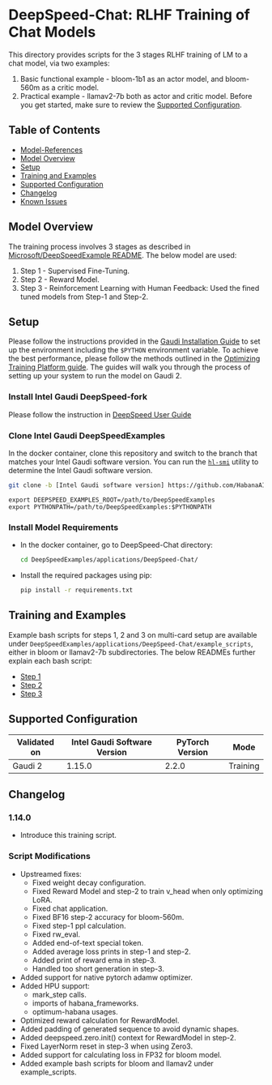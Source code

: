 # DeepSpeed-Chat: RLHF Training of Chat Models

This directory provides scripts for the 3 stages RLHF training of LM to a chat model, via two examples:
1. Basic functional example - bloom-1b1 as an actor model, and bloom-560m as a critic model.
2. Practical example - llamav2-7b both as actor and critic model.
Before you get started, make sure to review the [Supported Configuration](#supported-configuration).

## Table of Contents
* [Model-References](../../../../README.md)
* [Model Overview](#model-overview)
* [Setup](#setup)
* [Training and Examples](#training-and-examples)
* [Supported Configuration](#supported-configuration)
* [Changelog](#changelog)
* [Known Issues](#knownissues)

## Model Overview
The training process involves 3 stages as described in [Microsoft/DeepSpeedExample README](https://github.com/microsoft/DeepSpeedExamples/tree/master/applications/DeepSpeed-Chat#-demonstration-individual-step-fine-tuning).
The below model are used:
1. Step 1 - Supervised Fine-Tuning.
2. Step 2 - Reward Model.
3. Step 3 - Reinforcement Learning with Human Feedback: Used the fined tuned models from Step-1 and Step-2.

## Setup
Please follow the instructions provided in the [Gaudi Installation Guide](https://docs.habana.ai/en/latest/Installation_Guide/index.html)
to set up the environment including the `$PYTHON` environment variable. To achieve the best performance, please follow the methods outlined in the [Optimizing Training Platform guide](https://docs.habana.ai/en/latest/PyTorch/Model_Optimization_PyTorch/Optimization_in_Training_Platform.html).
The guides will walk you through the process of setting up your system to run the model on Gaudi 2.

### Install Intel Gaudi DeepSpeed-fork
Please follow the instruction in [DeepSpeed User Guide](https://docs.habana.ai/en/master/PyTorch/DeepSpeed/DeepSpeed_User_Guide/DeepSpeed_User_Guide.html)

### Clone Intel Gaudi DeepSpeedExamples
In the docker container, clone this repository and switch to the branch that matches your Intel Gaudi software version.
You can run the [`hl-smi`](https://docs.habana.ai/en/latest/System_Management_Tools_Guide/System_Management_Tools.html#hl-smi-utility-options) utility to determine the Intel Gaudi software version.
```bash
git clone -b [Intel Gaudi software version] https://github.com/HabanaAI/DeepSpeedExamples
```

```
export DEEPSPEED_EXAMPLES_ROOT=/path/to/DeepSpeedExamples
export PYTHONPATH=/path/to/DeepSpeedExamples:$PYTHONPATH

```

### Install Model Requirements
* In the docker container, go to DeepSpeed-Chat directory:
  ```bash
  cd DeepSpeedExamples/applications/DeepSpeed-Chat/
  ```

* Install the required packages using pip:
  ```bash
  pip install -r requirements.txt
  ```

## Training and Examples
Example bash scripts for steps 1, 2 and 3 on multi-card setup are available under `DeepSpeedExamples/applications/DeepSpeed-Chat/example_scripts`, either in bloom or llamav2-7b subdirectories. 
The below READMEs further explain each bash script:
* [Step 1](training/step1_supervised_finetuning/README.md)
* [Step 2](training/step2_reward_model_finetuning/README.md)
* [Step 3](training/step3_rlhf_finetuning/README.md)

## Supported Configuration
| Validated on  | Intel Gaudi Software Version | PyTorch Version | Mode |
|---------|-------------------|-----------------|-------------|
| Gaudi 2  | 1.15.0            | 2.2.0           | Training |


## Changelog
### 1.14.0
* Introduce this training script.

### Script Modifications
- Upstreamed fixes:
  - Fixed weight decay configuration.
  - Fixed Reward Model and step-2 to train v_head when only optimizing LoRA.
  - Fixed chat application.
  - Fixed BF16 step-2 accuracy for bloom-560m.
  - Fixed step-1 ppl calculation.
  - Fixed rw_eval.
  - Added end-of-text special token.
  - Added average loss prints in step-1 and step-2.
  - Added print of reward ema in step-3.
  - Handled too short generation in step-3.
- Added support for native pytorch adamw optimizer.
- Added HPU support:
  - mark_step calls.
  - imports of habana_frameworks.
  - optimum-habana usages.
- Optimized reward calculation for RewardModel.
- Added padding of generated sequence to avoid dynamic shapes.
- Added deepspeed.zero.init() context for RewardModel in step-2.
- Fixed LayerNorm reset in step-3 when using Zero3.
- Added support for calculating loss in FP32 for bloom model.
- Added example bash scripts for bloom and llamav2 under example_scripts.
